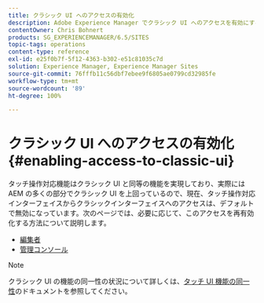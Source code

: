 ```yaml
---
title: クラシック UI へのアクセスの有効化
description: Adobe Experience Manager でクラシック UI へのアクセスを有効にする方法について説明します。
contentOwner: Chris Bohnert
products: SG_EXPERIENCEMANAGER/6.5/SITES
topic-tags: operations
content-type: reference
exl-id: e25f0b7f-5f12-4363-b302-e51c81035c7d
solution: Experience Manager, Experience Manager Sites
source-git-commit: 76fffb11c56dbf7ebee9f6805ae0799cd32985fe
workflow-type: tm+mt
source-wordcount: '89'
ht-degree: 100%

---
```


# クラシック UI へのアクセスの有効化{#enabling-access-to-classic-ui}

タッチ操作対応機能はクラシック UI と同等の機能を実現しており、実際には AEM の多くの部分でクラシック UI を上回っているので、現在、タッチ操作対応インターフェイスからクラシックインターフェイスへのアクセスは、デフォルトで無効になっています。次のページでは、必要に応じて、このアクセスを再有効化する方法について説明します。

* [編集者](/help/sites-administering/enable-classic-ui-editor.md)
* [管理コンソール](/help/sites-administering/enable-classic-ui-admin.md)

>[!NOTE]
>
>クラシック UI の機能の同一性の状況について詳しくは、[タッチ UI 機能の同一性](/help/release-notes/touch-ui-features-status.md)のドキュメントを参照してください。
